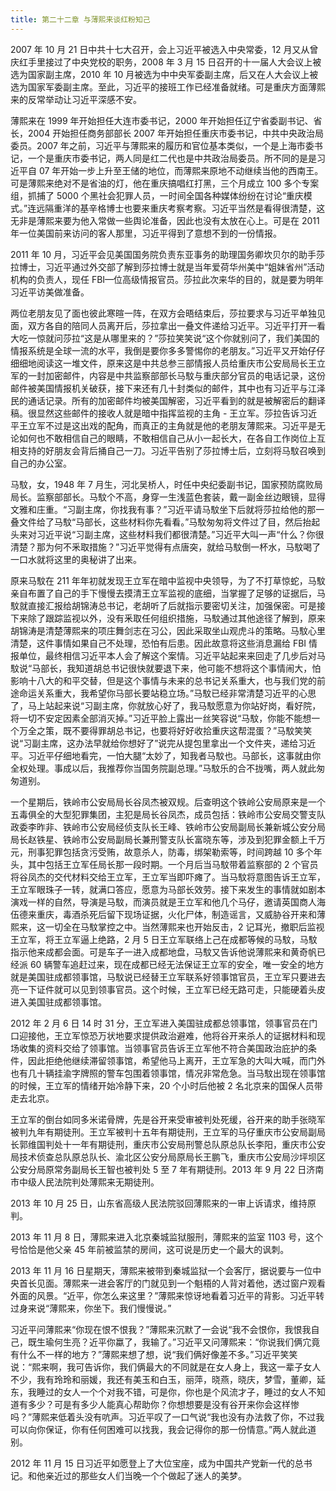 ```yaml
---
title: 第二十二章 与薄熙来谈红粉知己
---
```


2007 年 10 月 21 日中共十七大召开，会上习近平被选入中央常委，12 月又从曾庆红手里接过了中央党校的职务，2008 年 3 月 15 日召开的十一届人大会议上被选为国家副主席，2010 年 10 月被选为中中央军委副主席，后又在人大会议上被选为国家军委副主席。至此，习近平的接班工作已经准备就绪。可是重庆方面薄熙来的反常举动让习近平深感不安。

薄熙来在 1999 年开始担任大连市委书记，2000 年开始担任辽宁省委副书记、省长，2004 开始担任商务部部长 2007 年开始担任重庆市委书记，中共中央政治局委员。2007 年之前，习近平与薄熙来的履历和官位基本类似，一个是上海市委书记，一个是重庆市委书记，两人同是红二代也是中共政治局委员。所不同的是是习近平自 07 年开始一步上升至王储的地位，而薄熙来原地不动继续当他的西南王。可是薄熙来绝对不是省油的灯，他在重庆搞唱红打黑，三个月成立 100 多个专案组，抓捕了 5000 个黑社会犯罪人员，一时间全国各种媒体纷纷在讨论“重庆模式。”连远隔重洋的基辛格博士也要来重庆考察考察。习近平当然是看得很清楚，这无非是薄熙来要为他入常做一些舆论准备，因此也没有太放在心上。可是在 2011 年一位美国前来访问的客人那里，习近平得到了意想不到的一份情报。

2011 年 10 月，习近平会见美国国务院负责东亚事务的助理国务卿坎贝尔的助手莎拉博士，习近平通过外交部了解到莎拉博士就是当年爱荷华州美中“姐妹省州”活动机构的负责人，现任 FBI—位高级情报官员。莎拉此次来华的目的，就是要为明年习近平访美做准备。

两位老朋友见了面也彼此寒暄一阵，在双方会晤结束后，莎拉要求与习近平单独见面，双方各自的陪同人员离开后，莎拉拿出一叠文件递给习近平。习近平打开一看大吃一惊就问莎拉“这是从哪里来的？”莎拉笑笑说“这个你就别问了，我们美国的情报系统是全球一流的水平，我倒是要你多多警惕你的老朋友。”习近平又开始仔仔细细地阅读这一堆文件，原来这是中共总参三部情报人员给重庆市公安局局长王立军的一封加密邮件，内容是中共监察部部长马馼与重庆部分官员的电话记录，这份邮件被美国情报机关破获，接下来还有几十封类似的邮件，其中也有习近平与江泽民的通话记录。所有的加密邮件均被美国解密，习近平看到的就是被解密后的翻译稿。很显然这些邮件的接收人就是暗中指挥监视的主角 - 王立军。莎拉告诉习近平王立军不过是这出戏的配角，而真正的主角就是他的老朋友薄熙来。习近平是无论如何也不敢相信自己的眼睛，不敢相信自己从小一起长大，在各自工作岗位上互相支持的好朋友会背后捅自己一刀。习近平告别了莎拉博士后，立刻将马馼召唤到自己的办公室。

马馼，女，1948 年 7 月生，河北吴桥人，时任中央纪委副书记，国家预防腐败局局长。监察部部长。马馼个不高，身穿一生浅蓝色套装，戴一副金丝边眼镜，显得文雅和庄重。“习副主席，你找我有事？”习近平请马馼坐下后就将莎拉给他的那一叠文件给了马馼“马部长，这些材料你先看看。”马馼匆匆将文件过了目，然后抬起头来对习近平说“习副主席，这些材料我们都很清楚。”习近平大叫一声“什么？你很清楚？那为何不釆取措施？”习近平觉得有点唐突，就给马馼倒一杯水，马馼喝了一口水就将这里的奥秘讲了出来。

原来马馼在 211 年年初就发现王立军在暗中监视中央领导，为了不打草惊蛇，马馼亲自布置了自己的手下慢慢去摸清王立军监视的底细，当掌握了足够的证据后，马馼就直接汇报给胡锦涛总书记，老胡听了后就指示要密切关注，加强保密。可是接下来除了跟踪监视以外，没有釆取任何组织措施，马馼通过其他途径了解到，原来胡锦涛是清楚薄熙来的项庄舞剑志在习公，因此采取坐山观虎斗的策略。马馼心里清楚，这件事情如果自己不处理，恐怕有后患。因此故意将这些消息漏给 FBI 情报单位，最终相信习近平本人会了解这个案情。习近平站起来来回走了几步后对马馼说“马部长，我知道胡总书记很快就要退下来，他可能不想将这个事情闹大，怕影响十八大的和平交替，但是这个事情与未来的总书记关系重大，也与我们党的前途命运关系重大，我希望你马部长要站稳立场。”马馼已经非常清楚习近平的心思了，马上站起来说“习副主席，你就放心好了，我马馼愿意为你站好岗，看好院，将一切不安定因素全部消灭掉。”习近平脸上露出一丝笑容说“马馼，你能不能想一个万全之策，既不要得罪胡总书记，也要将好好收拾重庆这帮混蛋？”马馼笑笑说“习副主席，这办法早就给你想好了”说完从提包里拿出一个文件夹，递给习近平。习近平仔细地看完，一怕大腿“太妙了，知我者马馼也。马部长，这事就由你全权处理。事成以后，我推荐你当国务院副总理。”马馼乐的合不拢嘴，两人就此匆匆道别。

一个星期后，铁岭市公安局局长谷凤杰被双规。后查明这个铁岭公安局原来是一个五毒俱全的大型犯罪集团，主犯是局长谷凤杰，成员包括：铁岭市公安局交警支队政委李昨非、铁岭市公安局经侦支队长王峰、铁岭市公安局副局长兼新城公安分局局长赵铁星、铁岭市公安局副局长兼刑警支队长富晓东等，涉及到犯罪金额上千万元，刑事犯罪包括贪污受贿，故意杀人，防毒，绑架勒索等，时间跨越 10 多个年头，其中包括王立军任局长那一段时期。一个月后当马馼带着监察部的 2 个官员将谷凤杰的交代材料交给王立军，王立军当即吓瘫了。当马馼将意图告诉王立军，王立军眼珠子一转，就满口答应，愿意为马部长效劳。接下来发生的事情就如剧本演戏一样的自然，导演是马馼，而演员就是王立军和他几个马仔，邀请英国商人海伍德来重庆，毒酒杀死后留下现场证据，火化尸体，制造谣言，又威胁谷开来和薄熙来，这一切全在马馼掌控之中。当然薄熙来也开始反击，2 记耳光，撤职后监视王立军，将王立军逼上绝路，2 月 5 日王立军联络上己在成都等候的马馼，马馼指示他来成都会面。可是车子一进入成都地盘，马馼又告诉他说薄熙来和黄奇帆已经派 60 辆警车追赶过来，现在成都已经无法保证王立军的安全，唯一安全的地方就是美国驻成都领事馆，马馼说已经替王立军联系好领事馆官员，王立军只要进去亮一下证件就可以见到领事官员。这个时候，王立军已经无路可走，只能硬着头皮进入美国驻成都领事馆。

2012 年 2 月 6 日 14 时 31 分，王立军进入美国驻成都总领事馆，领事官员在门口迎接他，王立军惊恐万状地要求提供政治避难，他将谷开来杀人的证据材料和现场收集的资料交给了领事馆。当领事官员告诉王立军他不符合美国政治庇护的条件，因此拒绝他继续滞留领事馆，希望他马上离开，王立军急的大叫大喊，而门外也有几十辆挂渝字牌照的警车包围着领事馆，情况非常危急。当马馼出现在领事馆的时候，王立军的情绪开始冷静下来，20 个小时后他被 2 名北京来的国保人员带走去北京。

王立军的倒台如同多米诺骨牌，先是谷开来受审被判处死缓，谷开来的助手张晓军被判九年有期徒刑。王立军被判十五年有期徒刑，王立军的马仔重庆市公安局副局长郭维国判处十一年有期徒刑，重庆市公安局刑警总队原总队长李阳，重庆市公安局技术侦查总队原总队长、渝北区公安分局原局长王鹏飞，重庆市公安局沙坪坝区公安分局原常务副局长王智也被判处 5 至 7 年有期徒刑。2013 年 9 月 22 日济南市中级人民法院判处薄熙来无期徒刑。

2013 年 10 月 25 日，山东省高级人民法院驳回薄熙来的一审上诉请求，维持原判。

2013 年 11 月 8 日，薄熙来进入北京秦城监狱服刑，薄熙来的监室 1103 号，这个号恰恰是他父亲 45 年前被监禁的房间，这可说是历史一个最大的讽刺。

2013 年 11 月 16 日星期天，薄熙来被带到秦城监狱一个会客厅，据说要与一位中央首长见面。薄熙来一进会客厅的门就见到一个魁梧的人背对着他，透过窗户观看外面的风景。“近平，你怎么来这里？”薄熙来惊讶地看着习近平的背影。习近平转过身来说“薄熙来，你坐下。我们慢慢说。”

习近平问薄熙来“你现在恨不恨我？”薄熙来沉默了一会说“我不会恨你，我恨我自己，既生瑜何生亮？近平你蠃了，我输了。”习近平又问薄熙来：“你说我们俩宂竟有什么不一样的地方？”薄熙来想了想，说“我们俩好像差不多。”习近平笑笑说：“熙来啊，我可告诉你，我们俩最大的不同就是在女人身上，我这一辈子女人不少，我有玲玲和丽媛，我还有美玉和白玉，丽萍，晓燕，晓庆，梦雪，董卿，延东，我睡过的女人一个个对我不错，可是你，你也是个风流才子，睡过的女人不知道有多少？可是有多少人能真心帮助你？你想想要是没有谷开来你会这样惨吗？”薄熙来低着头没有吭声。习近平叹了一口气说“我也没有办法救了你，不过我可以向你保证，你有任何困难可以找我，我会记得你的那一份情意。”两人就此道别。

2012 年 11 月 15 日习近平如愿登上了大位宝座，成为中国共产党新一代的总书记。和他亲近过的那些女人们当晚一个个做起了迷人的美梦。
